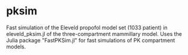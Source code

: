# pksim

Fast simulation of the Eleveld propofol model set (1033 patient) in eleveld_pksim.jl of the three-compartment mammillary model.
Uses the Julia package "FastPKSim.jl" for fast simulations of PK compartment models.
